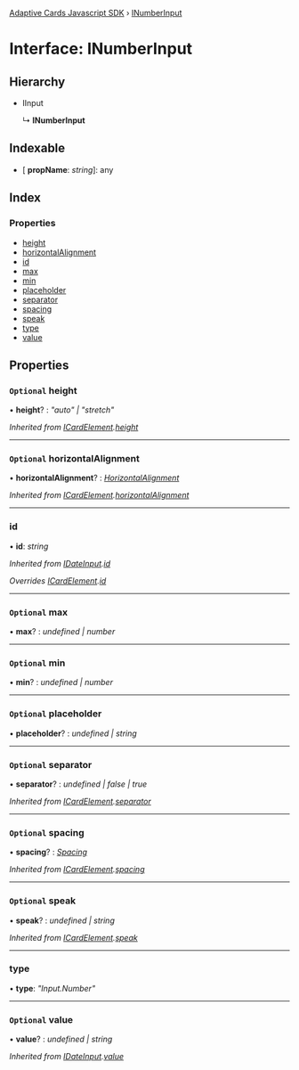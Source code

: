 [Adaptive Cards Javascript SDK](../README.md) › [INumberInput](inumberinput.md)

# Interface: INumberInput

## Hierarchy

* IInput

  ↳ **INumberInput**

## Indexable

* \[ **propName**: *string*\]: any

## Index

### Properties

* [height](inumberinput.md#optional-height)
* [horizontalAlignment](inumberinput.md#optional-horizontalalignment)
* [id](inumberinput.md#id)
* [max](inumberinput.md#optional-max)
* [min](inumberinput.md#optional-min)
* [placeholder](inumberinput.md#optional-placeholder)
* [separator](inumberinput.md#optional-separator)
* [spacing](inumberinput.md#optional-spacing)
* [speak](inumberinput.md#optional-speak)
* [type](inumberinput.md#type)
* [value](inumberinput.md#optional-value)

## Properties

### `Optional` height

• **height**? : *"auto" | "stretch"*

*Inherited from [ICardElement](icardelement.md).[height](icardelement.md#optional-height)*

___

### `Optional` horizontalAlignment

• **horizontalAlignment**? : *[HorizontalAlignment](../enums/horizontalalignment.md)*

*Inherited from [ICardElement](icardelement.md).[horizontalAlignment](icardelement.md#optional-horizontalalignment)*

___

###  id

• **id**: *string*

*Inherited from [IDateInput](idateinput.md).[id](idateinput.md#id)*

*Overrides [ICardElement](icardelement.md).[id](icardelement.md#optional-id)*

___

### `Optional` max

• **max**? : *undefined | number*

___

### `Optional` min

• **min**? : *undefined | number*

___

### `Optional` placeholder

• **placeholder**? : *undefined | string*

___

### `Optional` separator

• **separator**? : *undefined | false | true*

*Inherited from [ICardElement](icardelement.md).[separator](icardelement.md#optional-separator)*

___

### `Optional` spacing

• **spacing**? : *[Spacing](../enums/spacing.md)*

*Inherited from [ICardElement](icardelement.md).[spacing](icardelement.md#optional-spacing)*

___

### `Optional` speak

• **speak**? : *undefined | string*

*Inherited from [ICardElement](icardelement.md).[speak](icardelement.md#optional-speak)*

___

###  type

• **type**: *"Input.Number"*

___

### `Optional` value

• **value**? : *undefined | string*

*Inherited from [IDateInput](idateinput.md).[value](idateinput.md#optional-value)*
